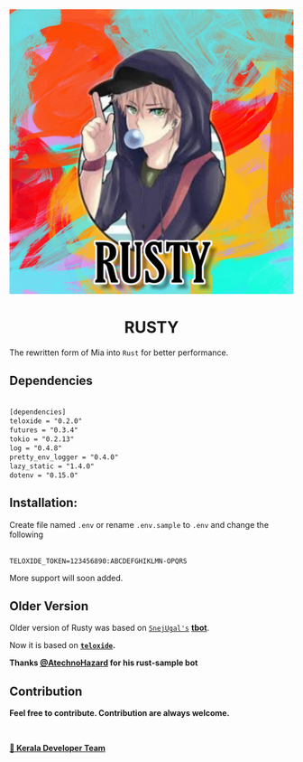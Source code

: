 <center><img src="assets/rusty.jpg"></center>
<h1 align="center">RUSTY</h1>

The rewritten form of Mia into `Rust` for better performance. 

## Dependencies

```

[dependencies]
teloxide = "0.2.0"
futures = "0.3.4"
tokio = "0.2.13"
log = "0.4.8"
pretty_env_logger = "0.4.0"
lazy_static = "1.4.0"
dotenv = "0.15.0"

```

## Installation:

Create file named `.env` or rename `.env.sample` to `.env` and change the following

```

TELOXIDE_TOKEN=123456890:ABCDEFGHIKLMN-OPQRS

```
More support will soon added.

## Older Version

Older version of Rusty was based on <code>[SnejUgal's](https://gitlab.com/SnejUgal)</code> **[tbot](https://tbot.rs/)**.

Now it is based on <code><b>[teloxide](https://github.com/teloxide/teloxide)<b></code>.

Thanks [@AtechnoHazard](https://t.me/AtechnoHazard) for his rust-sample bot


## Contribution

Feel free to contribute. Contribution are always welcome.<br>

<br>

<B>[💖 Kerala Developer Team](https://t.me/keralasbots)</B>


